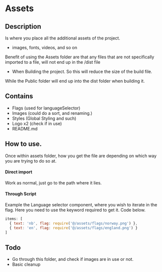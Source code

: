 # Assets

## Description
Is where you place all the additional assets of the project. 
  - images, fonts, videos, and so on

Benefit of using the Assets folder are that any files that are not specifically imported to a file, will not end up in the /dist file
  - When Building the project.
So this will reduce the size of the build file. 

While the Public folder will end up into the dist folder when building it.


## Contains
  - Flags (used for languageSelector)
  - Images (could do a sort, and renaming.)
  - Styles (Global Styling and such)
  - Logo x2  (check if in use)
  - README.md


## How to use.
Once within assets folder, how you get the file are depending on which way you are trying to do so at.

#### Direct import
Work as normal, just go to the path where it lies. 

#### Through Script
Example the Language selector component, where you wish to iterate in the flag.
Here you need to use the keyword required to get it.
Code below.

```js
items: [
  { text: 'nb', flag: require('@/assets/flags/norway.png') },
  { text: 'en', flag: require('@/assets/flags/england.png') }
]
```


## Todo
  - Go through this folder, and check if images are in use or not.
  - Basic cleanup
